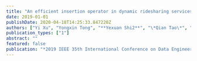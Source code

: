 ```yaml
---
title: "An efficient insertion operator in dynamic ridesharing services"
date: 2019-01-01
publishDate: 2020-04-18T14:25:33.847220Z
authors: ["Yi Xu", "Yongxin Tong", "**Yexuan Shi2**", "\*Qian Tao\*", "Ke Xu1", "Wei Li"]
publication_types: ["1"]
abstract: ""
featured: false
publication: "*2019 IEEE 35th International Conference on Data Engineering (ICDE)*"
---
```


